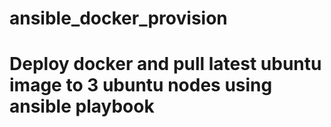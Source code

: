 # ansible_docker_provision
# Deploy docker and pull latest ubuntu image to 3 ubuntu nodes using ansible playbook
